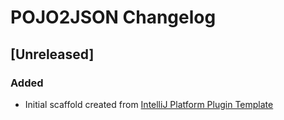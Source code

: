 <!-- Keep a Changelog guide -> https://keepachangelog.com -->

# POJO2JSON Changelog

## [Unreleased]
### Added
- Initial scaffold created from [IntelliJ Platform Plugin Template](https://github.com/JetBrains/intellij-platform-plugin-template)
